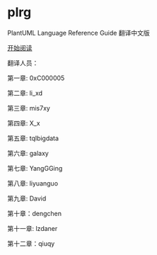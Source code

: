 plrg
====

PlantUML Language Reference Guide  翻译中文版

[开始阅读](book/index.md)


翻译人员：

第一章: 0xC000005

第二章: li_xd

第三章: mis7xy

第四章: X_x

第五章: tqlbigdata

第六章: galaxy

第七章: YangGGing

第八章: liyuanguo

第九章: David

第十章：dengchen

第十一章: lzdaner

第十二章：qiuqy



